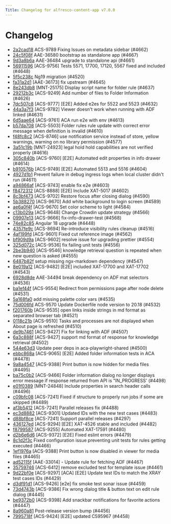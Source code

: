 ```yaml
---
Title: Changelog for alfresco-content-app v7.0.0
---
```


# Changelog

- [2a2cad18](https://github.com/Alfresco/alfresco-content-app/commit/2a2cad18) ACS-9789 Fixing Issues on metadata sidebar (#4662)
- [24c5f08f](https://github.com/Alfresco/alfresco-content-app/commit/24c5f08f) AAE-36580 bootstrap as standalone app (#4667)
- [9d3a8b6a](https://github.com/Alfresco/alfresco-content-app/commit/9d3a8b6a) AAE-36484 upgrade to standalone api (#4661)
- [56911596](https://github.com/Alfresco/alfresco-content-app/commit/56911596) [ACS-9756] Tests 5571, 17700, 17120, 5567 fixed and included (#4648)
- [5f5c238c](https://github.com/Alfresco/alfresco-content-app/commit/5f5c238c) Ng19 migration (#4520)
- [fa31a2d1](https://github.com/Alfresco/alfresco-content-app/commit/fa31a2d1) [AAE-36173] fix upstream (#4645)
- [8e243db8](https://github.com/Alfresco/alfresco-content-app/commit/8e243db8) [MNT-25175] Display script name for folder rule (#4637)
- [29212b3c](https://github.com/Alfresco/alfresco-content-app/commit/29212b3c) [ACS-9249] Add number of files to Folder Information (#4626)
- [7dc507c8](https://github.com/Alfresco/alfresco-content-app/commit/7dc507c8) [ACS-9777] [E2E] Added e2es for 5522 and 5523 (#4632)
- [44a3a7f3](https://github.com/Alfresco/alfresco-content-app/commit/44a3a7f3) [ACS-9782] Viewer doesn&#39;t work when running with ADF linked (#4631)
- [6d5aae64](https://github.com/Alfresco/alfresco-content-app/commit/6d5aae64) [ACS-9761] ACA run e2e with env (#4613)
- [b57da708](https://github.com/Alfresco/alfresco-content-app/commit/b57da708) [ACS-5503] Folder rules rule update with correct error message when definition is invalid (#4610)
- [f48fc8c2](https://github.com/Alfresco/alfresco-content-app/commit/f48fc8c2) [ACS-8746] use notification service instead of store, yellow warnings, warning on no library permission (#4577)
- [3a51c19b](https://github.com/Alfresco/alfresco-content-app/commit/3a51c19b) [MNT-24923] legal hold hold capabilities are not verified properly (#4616)
- [305c840b](https://github.com/Alfresco/alfresco-content-app/commit/305c840b) [ACS-9760] [E2E] Automated edit properties in info drawer (#4614)
- [b910576b](https://github.com/Alfresco/alfresco-content-app/commit/b910576b) [ACS-9749] [E2E] Automated 5513 and 5516 (#4604)
- [4927d1b1](https://github.com/Alfresco/alfresco-content-app/commit/4927d1b1) Prevent failure in debug ingress logs when local cluster didn&#39;t run (#4611)
- [a94866af](https://github.com/Alfresco/alfresco-content-app/commit/a94866af) [ACS-9743] enable fix e2e (#4603)
- [f8472312](https://github.com/Alfresco/alfresco-content-app/commit/f8472312) [ACS-8888] [E2E] Include XAT-5017 (#4602)
- [8c3bf473](https://github.com/Alfresco/alfresco-content-app/commit/8c3bf473) [ACS-9702] Restore focus after closing dialog (#4590)
- [5b388270](https://github.com/Alfresco/alfresco-content-app/commit/5b388270) [ACS-9670] Add white background to login screen (#4589)
- [ae6a0f4f](https://github.com/Alfresco/alfresco-content-app/commit/ae6a0f4f) [ACS-9670] Set color scheme to light (#4584)
- [c13b029a](https://github.com/Alfresco/alfresco-content-app/commit/c13b029a) [ACS-9648] Change Crowdin update strategy (#4566)
- [09907e13](https://github.com/Alfresco/alfresco-content-app/commit/09907e13) [ACS-9666] fix-info-drawer-test (#4568)
- [74e82c85](https://github.com/Alfresco/alfresco-content-app/commit/74e82c85) Angular 18 upgrade (#4448)
- [4357fe9c](https://github.com/Alfresco/alfresco-content-app/commit/4357fe9c) [ACS-8694] Re-introduce visibility rules cleanup (#4516)
- [4af199fd](https://github.com/Alfresco/alfresco-content-app/commit/4af199fd) [ACS-9601] Fixed cut reference image (#4562)
- [bf909d9a](https://github.com/Alfresco/alfresco-content-app/commit/bf909d9a) [ACS-9602] resolve issue for upgrading prettier (#4554)
- [325d072c](https://github.com/Alfresco/alfresco-content-app/commit/325d072c) [ACS-9536] fix failing unit tests (#4556)
- [2be3b940](https://github.com/Alfresco/alfresco-content-app/commit/2be3b940) [ACS-9546] knowledge retrieval question is repeated when new question is asked (#4555)
- [6487b82f](https://github.com/Alfresco/alfresco-content-app/commit/6487b82f) setup missing ngx-markdown dependency (#4547)
- [8e019a12](https://github.com/Alfresco/alfresco-content-app/commit/8e019a12) [ACS-9482] [E2E] included XAT-17700 and XAT-17702 (#4543)
- [6928d8de](https://github.com/Alfresco/alfresco-content-app/commit/6928d8de) AAE-34494 break dependency on ADF mat selectors (#4536)
- [ba1ef44f](https://github.com/Alfresco/alfresco-content-app/commit/ba1ef44f) [ACS-9554] Redirect from permissions page after node delete (#4531)
- [5a168fa0](https://github.com/Alfresco/alfresco-content-app/commit/5a168fa0) add missing palette color vars (#4535)
- [75d006fd](https://github.com/Alfresco/alfresco-content-app/commit/75d006fd) ACS-9570 Update Dockerfile node version to 20.18 (#4532)
- [f201760b](https://github.com/Alfresco/alfresco-content-app/commit/f201760b) [ACS-9535] open links inside strings in md format as separated browser tab (#4521)
- [0118c21b](https://github.com/Alfresco/alfresco-content-app/commit/0118c21b) [ACS-9510] Tasks and processes are not displayed when About page is refreshed (#4510)
- [de9b7461](https://github.com/Alfresco/alfresco-content-app/commit/de9b7461) [ACS-9427] Fix for linking with ADF (#4507)
- [6a3c888f](https://github.com/Alfresco/alfresco-content-app/commit/6a3c888f) [ACS-9427] support md format of response for knowledge retrieval (#4502)
- [544e63d3](https://github.com/Alfresco/alfresco-content-app/commit/544e63d3) Update peer deps in aca-playwright-shared (#4500)
- [ebbc868a](https://github.com/Alfresco/alfresco-content-app/commit/ebbc868a) [ACS-9065] [E2E] Added folder information tests in ACA (#4478)
- [9a8a4547](https://github.com/Alfresco/alfresco-content-app/commit/9a8a4547) [ACS-9388] Print button is now hidden for media files (#4495)
- [ba75c0b2](https://github.com/Alfresco/alfresco-content-app/commit/ba75c0b2) [ACS-9466] Folder information dialog no longer displays error message if response returned from API is &#34;IN_PROGRESS&#39; (#4498)
- [e01f0389](https://github.com/Alfresco/alfresco-content-app/commit/e01f0389) [MNT-24848] Include properties in search header calls (#4496)
- [c09bfc08](https://github.com/Alfresco/alfresco-content-app/commit/c09bfc08) [ACS-7241] Fixed if structure to properly run jobs if some are skipped (#4489)
- [af3b5412](https://github.com/Alfresco/alfresco-content-app/commit/af3b5412) [ACS-7241] Parallel releases fix (#4488)
- [ec3d8882](https://github.com/Alfresco/alfresco-content-app/commit/ec3d8882) [ACS-9301] Updated IDs with the new test cases (#4483)
- [d88bf8ce](https://github.com/Alfresco/alfresco-content-app/commit/d88bf8ce) [ACS-7241] Support parallel releases (#4297)
- [436127ed](https://github.com/Alfresco/alfresco-content-app/commit/436127ed) [ACS-9294] [E2E] XAT-4526 stable and included (#4482)
- [f8799587](https://github.com/Alfresco/alfresco-content-app/commit/f8799587) [ACS-9255] Automated XAT-17591 (#4480)
- [d2b6e6d6](https://github.com/Alfresco/alfresco-content-app/commit/d2b6e6d6) [ACS-9372] [E2E] Fixed eslint errors (#4479)
- [8c1d2f3c](https://github.com/Alfresco/alfresco-content-app/commit/8c1d2f3c) Fixed configuration issue preventing unit tests for rules getting executed (#4466)
- [1ef1976a](https://github.com/Alfresco/alfresco-content-app/commit/1ef1976a) [ACS-9388] Print button is now disabled in viewer for media files (#4465)
- [ad52115f](https://github.com/Alfresco/alfresco-content-app/commit/ad52115f) [AAE-33014] - Update rule for fetching ADF (#4467)
- [35759746](https://github.com/Alfresco/alfresco-content-app/commit/35759746) [ACS-6412] remove excluded test for template issue (#4461)
- [9d22bf0e](https://github.com/Alfresco/alfresco-content-app/commit/9d22bf0e) [ACS-9297] [ACA] [E2E] Update test IDs to match the XRAY test cases IDs (#4429)
- [d3df91d1](https://github.com/Alfresco/alfresco-content-app/commit/d3df91d1) [ACS-9426] [e2e] fix smoke test sonar issue (#4459)
- [73d4743b](https://github.com/Alfresco/alfresco-content-app/commit/73d4743b) [ACS-9386] Fix wrong dialog title &amp; button text on edit rule dialog (#4445)
- [be9372b0](https://github.com/Alfresco/alfresco-content-app/commit/be9372b0) [ACS-9398] Add snackbar notifications for favorite actions (#4447)
- [8a960a81](https://github.com/Alfresco/alfresco-content-app/commit/8a960a81) Post-release version bump (#4456)
- [7995718f](https://github.com/Alfresco/alfresco-content-app/commit/7995718f) [ACS-9424] [E2E] updated C595967 (#4458)

